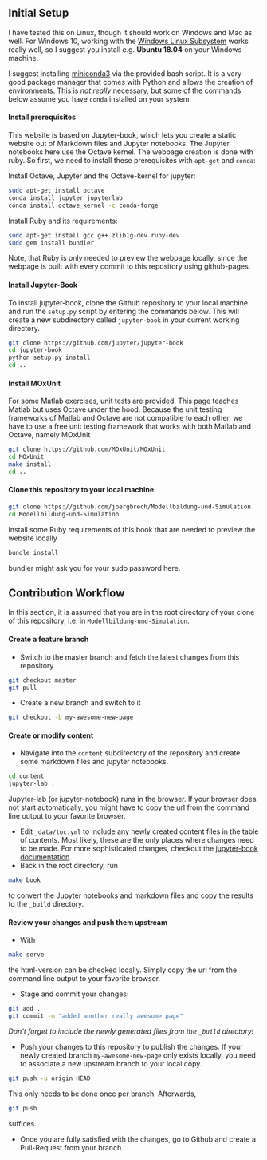 ## Initial Setup

I have tested this on Linux, though it should work on Windows and Mac as well. For Windows 10, working with the [Windows Linux Subsystem](https://docs.microsoft.com/en-us/windows/wsl/install-win10) works really well, so I suggest you install e.g. **Ubuntu 18.04** on your Windows machine.

I suggest installing [miniconda3](https://docs.conda.io/en/latest/miniconda.html) via the provided bash script. It is a very good package manager that comes with Python and allows the creation of environments. This is *not really* necessary, but some of the commands below assume you have `conda` installed on your system.

#### Install prerequisites

This website is based on Jupyter-book, which lets you create a static website out of Markdown files and Jupyter notebooks. The Jupyter notebooks here use the Octave kernel. The webpage creation is done with ruby. So first, we need to install these prerequisites with `apt-get` and `conda`:

Install Octave, Jupyter and the Octave-kernel for jupyter:

```bash
sudo apt-get install octave
conda install jupyter jupyterlab
conda install octave_kernel -c conda-forge
```

Install Ruby and its requirements:

```bash
sudo apt-get install gcc g++ zlib1g-dev ruby-dev
sudo gem install bundler
```

Note, that Ruby is only needed to preview the webpage locally, since the webpage is built with every commit to this repository using github-pages.

#### Install Jupyter-Book

To install jupyter-book, clone the Github repository to your local machine and run the `setup.py` script by entering the commands below. This will create a new subdirectory called `jupyter-book` in your current working directory.

```bash
git clone https://github.com/jupyter/jupyter-book
cd jupyter-book
python setup.py install
cd ..
```

#### Install MOxUnit

For some Matlab exercises, unit tests are provided. This page teaches Matlab but uses Octave under the hood. Because the unit testing frameworks of Matlab and Octave are not
compatible to each other, we have to use a free unit testing framework that works with both Matlab and Octave, namely MOxUnit

```bash
git clone https://github.com/MOxUnit/MOxUnit
cd MOxUnit
make install
cd ..
```

#### Clone this repository to your local machine

 ```bash
 git clone https://github.com/joergbrech/Modellbildung-und-Simulation
 cd Modellbildung-und-Simulation
 ```
 
Install some Ruby requirements of this book that are needed to preview the website locally

```bash
bundle install
```

bundler might ask you for your sudo password here.

## Contribution Workflow

In this section, it is assumed that you are in the root directory of your clone of this repository, i.e. in `Modellbildung-und-Simulation`.

#### Create a feature branch
 
 * Switch to the master branch and fetch the latest changes from this repository
 ```bash
 git checkout master
 git pull
 ```
 * Create a new branch and switch to it
 ```bash
 git checkout -b my-awesome-new-page
 ```
 
#### Create or modify content

 * Navigate into the `content` subdirectory of the repository and create some markdown files and jupyter notebooks.
 ```bash
 cd content
 jupyter-lab .
 ```
 Jupyter-lab (or jupyter-notebook) runs in the browser. If your browser does not start automatically, you might have to copy the url from the command line output to your favorite browser.
 * Edit `_data/toc.yml` to include any newly created content files in the table of contents. Most likely, these are the only places where changes need to be made. For more sophisticated changes, checkout the [jupyter-book documentation](https://jupyter.org/jupyter-book/guide/01_overview).
 * Back in the root directory, run
 ```bash
 make book
 ```
 to convert the Jupyter notebooks and markdown files and copy the results to the `_build` directory.
 
#### Review your changes and push them upstream
 
 * With
 ```bash
 make serve
 ```
 the html-version can be checked locally. Simply copy the url from the command line output to your favorite browser.
 * Stage and commit your changes:
 ```bash
 git add .
 git commit -m "added another really awesome page"
 ```
 _Don't forget to include the newly generated files from the `_build` directory!_
 * Push your changes to this repository to publish the changes. If your newly created branch `my-awesome-new-page` only exists locally, you need to associate a new upstream branch to your local copy.
 ```bash
 git push -u origin HEAD
 ```
 This only needs to be done once per branch. Afterwards,
 ```bash
 git push
 ```
 suffices.
 * Once you are fully satisfied with the changes, go to Github and create a Pull-Request from your branch.
